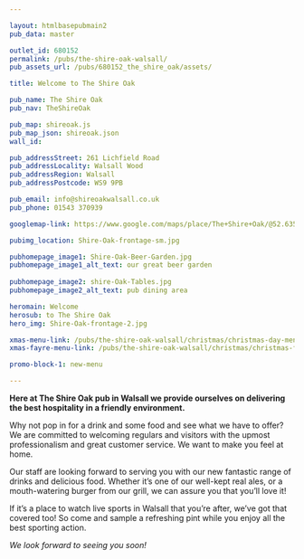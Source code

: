 ```yaml
---

layout: htmlbasepubmain2
pub_data: master

outlet_id: 680152
permalink: /pubs/the-shire-oak-walsall/
pub_assets_url: /pubs/680152_the_shire_oak/assets/

title: Welcome to The Shire Oak

pub_name: The Shire Oak
pub_nav: TheShireOak

pub_map: shireoak.js
pub_map_json: shireoak.json
wall_id:

pub_addressStreet: 261 Lichfield Road
pub_addressLocality: Walsall Wood
pub_addressRegion: Walsall
pub_addressPostcode: WS9 9PB

pub_email: info@shireoakwalsall.co.uk
pub_phone: 01543 370939

googlemap-link: https://www.google.com/maps/place/The+Shire+Oak/@52.635792,-1.916967,16z/data=!4m5!3m4!1s0x0:0xb846f57138538a21!8m2!3d52.6357918!4d-1.9169239?hl=en-GB

pubimg_location: Shire-Oak-frontage-sm.jpg

pubhomepage_image1: Shire-Oak-Beer-Garden.jpg
pubhomepage_image1_alt_text: our great beer garden
 
pubhomepage_image2: shire-Oak-Tables.jpg
pubhomepage_image2_alt_text: pub dining area

heromain: Welcome
herosub: to The Shire Oak
hero_img: Shire-Oak-frontage-2.jpg

xmas-menu-link: /pubs/the-shire-oak-walsall/christmas/christmas-day-menu.html
xmas-fayre-menu-link: /pubs/the-shire-oak-walsall/christmas/christmas-fayre-menu.html

promo-block-1: new-menu

---
```



**Here at The Shire Oak pub in Walsall we provide ourselves on delivering the best hospitality in a friendly environment.**

Why not pop in for a drink and some food and see what we have to offer? We are committed to welcoming regulars and visitors with the upmost professionalism and great customer service. We want to make you feel at home.

Our staff are looking forward to serving you with our new fantastic range of drinks and delicious food. Whether it’s one of our well-kept real ales, or a mouth-watering burger from our grill, we can assure you that you’ll love it!

If it’s a place to watch live sports in Walsall that you’re after, we’ve got that covered too! So come and sample a refreshing pint while you enjoy all the best sporting action.

*We look forward to seeing you soon!*